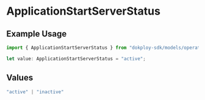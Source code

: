 # ApplicationStartServerStatus

## Example Usage

```typescript
import { ApplicationStartServerStatus } from "dokploy-sdk/models/operations";

let value: ApplicationStartServerStatus = "active";
```

## Values

```typescript
"active" | "inactive"
```